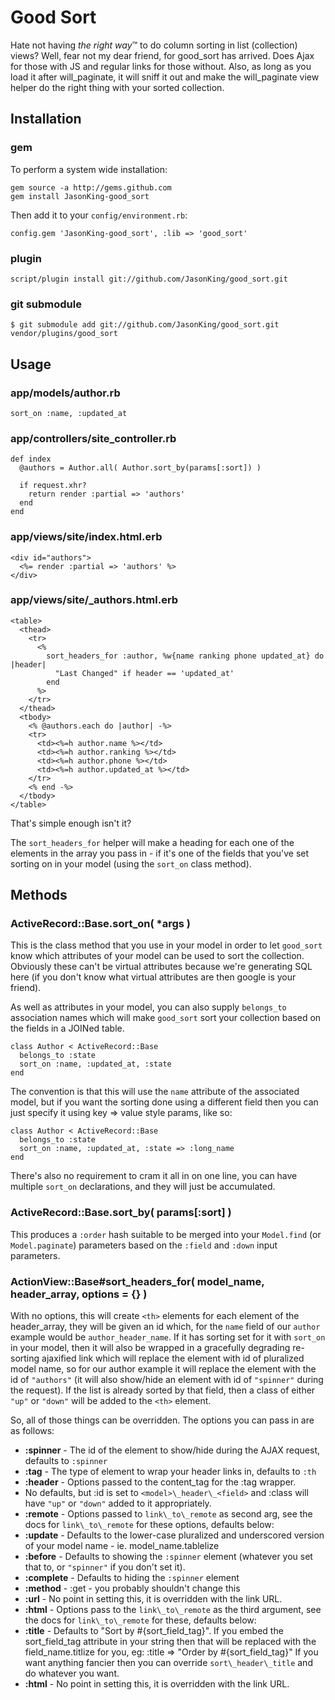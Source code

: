 Good Sort
=========

Hate not having _the right way_&trade; to do column sorting in list (collection)
views?  Well, fear not my dear friend, for good_sort has arrived.  Does Ajax for
those with JS and regular links for those without.  Also, as long as you load it
after will_paginate, it will sniff it out and make the will_paginate view helper
do the right thing with your sorted collection.

Installation
------------

### gem

To perform a system wide installation:

    gem source -a http://gems.github.com
    gem install JasonKing-good_sort

Then add it to your `config/environment.rb`:

    config.gem 'JasonKing-good_sort', :lib => 'good_sort'

### plugin

    script/plugin install git://github.com/JasonKing/good_sort.git

### git submodule

    $ git submodule add git://github.com/JasonKing/good_sort.git vendor/plugins/good_sort

Usage
-----

### app/models/author.rb
    sort_on :name, :updated_at

### app/controllers/site_controller.rb
    def index
      @authors = Author.all( Author.sort_by(params[:sort]) )

      if request.xhr?
        return render :partial => 'authors'
      end
    end

### app/views/site/index.html.erb
    <div id="authors">
      <%= render :partial => 'authors' %>
    </div>

### app/views/site/_authors.html.erb
    <table>
      <thead>
        <tr>
          <%
            sort_headers_for :author, %w{name ranking phone updated_at} do |header|
              "Last Changed" if header == 'updated_at'
            end
          %>
        </tr>
      </thead>
      <tbody>
        <% @authors.each do |author| -%>
        <tr>
          <td><%=h author.name %></td>
          <td><%=h author.ranking %></td>
          <td><%=h author.phone %></td>
          <td><%=h author.updated_at %></td>
        </tr>
        <% end -%>
      </tbody>
    </table>

That's simple enough isn't it?

The `sort_headers_for` helper will make a heading for each one of the elements
in the array you pass in - if it's one of the fields that you've set sorting on
in your model (using the `sort_on` class method).

Methods
-------

### ActiveRecord::Base.sort\_on( *args )

This is the class method that you use in your model in order to let `good_sort`
know which attributes of your model can be used to sort the collection.
Obviously these can't be virtual attributes because we're generating SQL here
(if you don't know what virtual attributes are then google is your friend).

As well as attributes in your model, you can also supply `belongs_to`
association names which will make `good_sort` sort your collection based on the
fields in a JOINed table.

    class Author < ActiveRecord::Base
      belongs_to :state
      sort_on :name, :updated_at, :state
    end

The convention is that this will use the `name` attribute of the associated
model, but if you want the sorting done using a different field then you can
just specify it using key => value style params, like so:

    class Author < ActiveRecord::Base
      belongs_to :state
      sort_on :name, :updated_at, :state => :long_name
    end

There's also no requirement to cram it all in on one line, you can have multiple
`sort_on` declarations, and they will just be accumulated.

### ActiveRecord::Base.sort\_by( params[:sort] )

This produces a `:order` hash suitable to be merged into your `Model.find` (or
`Model.paginate`) parameters based on the `:field` and `:down` input parameters.

### ActionView::Base#sort\_headers\_for( model\_name, header\_array, options = {} )

With no options, this will create `<th>` elements for each element of the
header_array, they will be given an id which, for the `name` field of our
`author` example would be `author_header_name`.  If it has sorting set for it
with `sort_on` in your model, then it will also be wrapped in a gracefully
degrading re-sorting ajaxified link which will replace the element with id of
pluralized model name, so for our author example it will replace the element
with the id of `"authors"` (it will also show/hide an element with id of
`"spinner"` during the request).  If the list is already sorted by that field,
then a class of either `"up"` or `"down"` will be added to the `<th>` element.

So, all of those things can be overridden.  The options you can pass in are as
follows:

 * **:spinner** - The id of the element to show/hide during the AJAX request, defaults to `:spinner`
 * **:tag** - The type of element to wrap your header links in, defaults to `:th`
 * **:header** - Options passed to the content_tag for the :tag wrapper.
  * No defaults, but :id is set to `<model>\_header\_<field>` and :class will have `"up"` or `"down"` added to it appropriately.
 * **:remote** - Options passed to `link\_to\_remote` as second arg, see the docs for `link\_to\_remote` for these options, defaults below:
  * **:update** - Defaults to the lower-case pluralized and underscored version of your model name - ie. model\_name.tablelize
  * **:before** - Defaults to showing the `:spinner` element (whatever you set that to, or `"spinner"` if you don't set it).
  * **:complete** - Defaults to hiding the `:spinner` element
  * **:method** - :get - you probably shouldn't change this
  * **:url** - No point in setting this, it is overridden with the link URL.
 * **:html** - Options pass to the `link\_to\_remote` as the third argument, see the docs for `link\_to\_remote` for these, defaults below:
  * **:title** - Defaults to "Sort by #{sort\_field\_tag}".  If you embed the sort\_field\_tag attribute in your string then that will be replaced with the field\_name.titlize for you, eg: :title => "Order by #{sort\_field\_tag}"  If you want anything fancier then you can override `sort\_header\_title` and do whatever you want.
  * **:html** - No point in setting this, it is overridden with the link URL.
